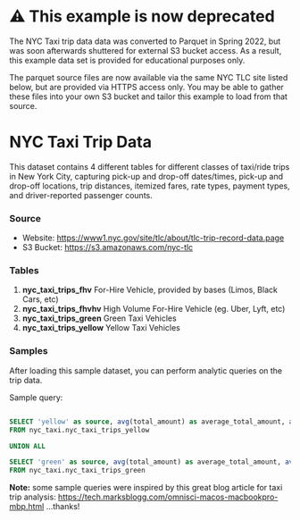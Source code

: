 # :warning: **This example is now deprecated**

The NYC Taxi trip data data was converted to Parquet in Spring 2022, but was soon afterwards shuttered for external S3 bucket access.  As a result, this example data set is provided for educational purposes only.  

The parquet source files are now available via the same NYC TLC site listed below, but are provided via HTTPS access only.  You may be able to gather these files into your own S3 bucket and tailor this example to load from that source.

# NYC Taxi Trip Data

This dataset contains 4 different tables for different classes of taxi/ride trips
in New York City, capturing pick-up and drop-off dates/times, pick-up and drop-off
locations, trip distances, itemized fares, rate types, payment types, and
driver-reported passenger counts.

### Source

 * Website: https://www1.nyc.gov/site/tlc/about/tlc-trip-record-data.page
 * S3 Bucket: https://s3.amazonaws.com/nyc-tlc

### Tables

 1. **nyc_taxi_trips_fhv** For-Hire Vehicle, provided by bases (Limos, Black Cars, etc)
 2. **nyc_taxi_trips_fhvhv** High Volume For-Hire Vehicle (eg. Uber, Lyft, etc)
 3. **nyc_taxi_trips_green** Green Taxi Vehicles
 4. **nyc_taxi_trips_yellow** Yellow Taxi Vehicles

### Samples

After loading this sample dataset, you can perform analytic queries on the trip data.

Sample query:

```sql

SELECT 'yellow' as source, avg(total_amount) as average_total_amount, avg(tip_amount) as average_tip_amount
FROM nyc_taxi.nyc_taxi_trips_yellow

UNION ALL

SELECT 'green' as source, avg(total_amount) as average_total_amount, avg(tip_amount) as average_tip_amount
FROM nyc_taxi.nyc_taxi_trips_green

```

**Note:** some sample queries were inspired by this great blog article for taxi trip analysis: https://tech.marksblogg.com/omnisci-macos-macbookpro-mbp.html ...thanks!
